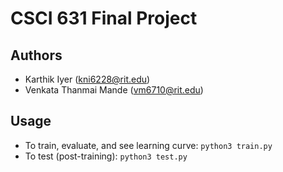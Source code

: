 # CSCI 631 Final Project

## Authors
* Karthik Iyer (kni6228@rit.edu)
* Venkata Thanmai Mande (vm6710@rit.edu)

## Usage
* To train, evaluate, and see learning curve: `python3 train.py`
* To test (post-training): `python3 test.py`
